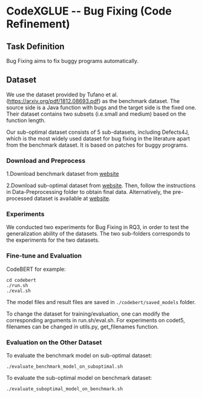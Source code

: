 # CodeXGLUE -- Bug Fixing (Code Refinement)

## Task Definition

Bug Fixing aims to fix buggy programs automatically.

## Dataset

We use the dataset provided by Tufano et al.(https://arxiv.org/pdf/1812.08693.pdf) as the benchmark dataset. The source side is a Java function with bugs and the target side is the fixed one. Their dataset contains two subsets (i.e.small and medium) based on the function length.

Our sub-optimal dataset consists of 5 sub-datasets, including Defects4J, which is the most widely used dataset for bug fixing in the literature apart from the benchmark dataset. It is based on patches for buggy programs.

### Download and Preprocess
1.Download benchmark dataset from [website](https://sites.google.com/view/learning-fixes)

2.Download sub-optimal dataset from [website](https://github.com/TruX-DTF/DL4PatchCorrectness/blob/master/data/experiment1/Patches_train.zip). Then, follow the instructions in Data-Preprocessing folder to obtain final data. Alternatively, the pre-processed dataset is available at [website](https://drive.google.com/file/d/1BTzr2H5O9y1L4oR7yjIlqPnJ9jUGIXeI/view?usp=share_link).


### Experiments
We conducted two experiments for Bug Fixing in RQ3, in order to test the generalization ability of the datasets. The two sub-folders corresponds to the experiments for the two datasets.

### Fine-tune and Evaluation
CodeBERT for example:
```shell
cd codebert
./run.sh
./eval.sh
```

The model files and result files are saved in `./codebert/saved_models` folder.

To change the dataset for training/evaluation, one can modify the corresponding arguments in run.sh/eval.sh. For experiments on codet5, filenames can be changed in utils.py, get_filenames function.

### Evaluation on the Other Dataset
To evaluate the benchmark model on sub-optimal dataset:
```shell
./evaluate_benchmark_model_on_suboptimal.sh
```

To evaluate the sub-optimal model on benchmark dataset:
```shell
./evaluate_suboptimal_model_on_benchmark.sh
```